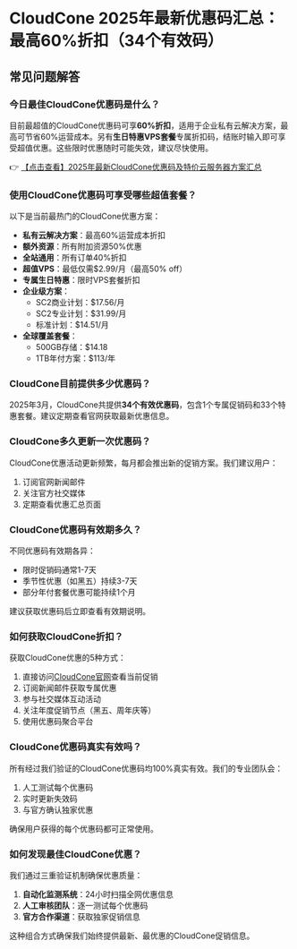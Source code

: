 # CloudCone 2025年最新优惠码汇总：最高60%折扣（34个有效码）

## 常见问题解答

### 今日最佳CloudCone优惠码是什么？

目前最超值的CloudCone优惠码可享**60%折扣**，适用于企业私有云解决方案，最高可节省60%运营成本。另有**生日特惠VPS套餐**专属折扣码，结账时输入即可享受超值优惠。这些限时优惠随时可能失效，建议尽快使用。

👉 [【点击查看】2025年最新CloudCone优惠码及特价云服务器方案汇总](https://bit.ly/Cloudcone)

### 使用CloudCone优惠码可享受哪些超值套餐？

以下是当前最热门的CloudCone优惠方案：

- **私有云解决方案**：最高60%运营成本折扣
- **额外资源**：所有附加资源50%优惠
- **全站通用**：所有订单40%折扣
- **超值VPS**：最低仅需$2.99/月（最高50% off）
- **专属生日特惠**：限时VPS套餐折扣
- **企业级方案**：
  - SC2商业计划：$17.56/月
  - SC2专业计划：$31.99/月
  - 标准计划：$14.51/月
- **全球覆盖套餐**：
  - 500GB存储：$14.18
  - 1TB年付方案：$113/年

### CloudCone目前提供多少优惠码？

2025年3月，CloudCone共提供**34个有效优惠码**，包含1个专属促销码和33个特惠套餐。建议定期查看官网获取最新优惠信息。

### CloudCone多久更新一次优惠码？

CloudCone优惠活动更新频繁，每月都会推出新的促销方案。我们建议用户：
1. 订阅官网新闻邮件
2. 关注官方社交媒体
3. 定期查看优惠汇总页面

### CloudCone优惠码有效期多久？

不同优惠码有效期各异：
- 限时促销码通常1-7天
- 季节性优惠（如黑五）持续3-7天
- 部分年付套餐优惠可能持续1个月

建议获取优惠码后立即查看有效期说明。

### 如何获取CloudCone折扣？

获取CloudCone优惠的5种方式：
1. 直接访问[CloudCone官网](https://bit.ly/Cloudcone)查看当前促销
2. 订阅新闻邮件获取专属优惠
3. 参与社交媒体互动活动
4. 关注年度促销节点（黑五、周年庆等）
5. 使用优惠码聚合平台

### CloudCone优惠码真实有效吗？

所有经过我们验证的CloudCone优惠码均100%真实有效。我们的专业团队会：
1. 人工测试每个优惠码
2. 实时更新失效码
3. 与官方确认独家优惠

确保用户获得的每个优惠码都可正常使用。

### 如何发现最佳CloudCone优惠？

我们通过三重验证机制确保优惠质量：
1. **自动化监测系统**：24小时扫描全网优惠信息
2. **人工审核团队**：逐一测试每个优惠码
3. **官方合作渠道**：获取独家促销信息

这种组合方式确保我们始终提供最新、最优惠的CloudCone促销信息。